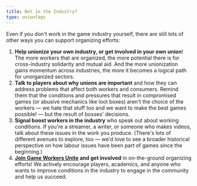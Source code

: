 ```yaml
---
title: Not in the Industry?
type: unionfaqs
---
```

Even if you don't work in the game industry yourself, there are still lots of
other ways you can support organizing efforts:

1. **Help unionize your own industry, or get involved in your own union**! The
   more workers that are organized, the more potential there is for
   cross-industry solidarity and mutual aid. And the more unionization gains
   momentum across industries, the more it becomes a logical path for
   unorganized sectors.
2. **Talk to players about why unions are important** and how they can address
   problems that affect both workers and consumers. Remind them that the
   conditions and pressures that result in compromised games (or abusive
   mechanics like loot boxes) aren't the choice of the workers — we hate that
   stuff too and we want to make the best games possible! — but the result of
   bosses' decisions.
3. **Signal boost workers in the industry** who speak out about working
   conditions. If you're a streamer, a writer, or someone who makes videos, talk
   about these issues in the work you produce. (There's lots of different
   avenues to explore, too — we'd love to see a broader historical perspective
   on how labour issues have been part of games since the beginning.)
4. **[Join Game Workers Unite](https://www.gameworkersunite.org/get-involved)
   and get involved** in on-the-ground organizing efforts! We actively encourage
   players, academics, and anyone who wants to improve conditions in the
   industry to engage in the community and help us succeed.

